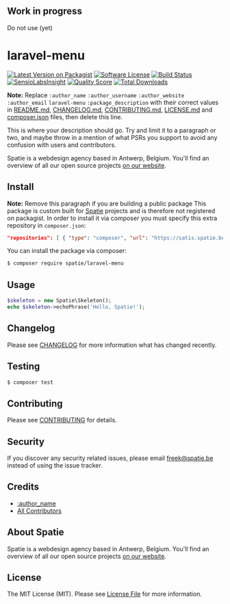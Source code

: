 ## Work in progress

Do not use (yet)

# laravel-menu

[![Latest Version on Packagist](https://img.shields.io/packagist/v/spatie/laravel-menu.svg?style=flat-square)](https://packagist.org/packages/spatie/laravel-menu)
[![Software License](https://img.shields.io/badge/license-MIT-brightgreen.svg?style=flat-square)](LICENSE.md)
[![Build Status](https://img.shields.io/travis/spatie/laravel-menu/master.svg?style=flat-square)](https://travis-ci.org/spatie/laravel-menu)
[![SensioLabsInsight](https://img.shields.io/sensiolabs/i/xxxxxxxxx.svg?style=flat-square)](https://insight.sensiolabs.com/projects/xxxxxxxxx)
[![Quality Score](https://img.shields.io/scrutinizer/g/spatie/laravel-menu.svg?style=flat-square)](https://scrutinizer-ci.com/g/spatie/laravel-menu)
[![Total Downloads](https://img.shields.io/packagist/dt/spatie/laravel-menu.svg?style=flat-square)](https://packagist.org/packages/spatie/laravel-menu)

**Note:** Replace ```:author_name``` ```:author_username``` ```:author_website``` ```:author_email``` ```laravel-menu``` ```:package_description``` with their correct values in [README.md](README.md), [CHANGELOG.md](CHANGELOG.md), [CONTRIBUTING.md](CONTRIBUTING.md), [LICENSE.md](LICENSE.md) and [composer.json](composer.json) files, then delete this line.

This is where your description should go. Try and limit it to a paragraph or two, and maybe throw in a mention of what
PSRs you support to avoid any confusion with users and contributors.

Spatie is a webdesign agency based in Antwerp, Belgium. You'll find an overview of all our open source projects [on our website](https://spatie.be/opensource).

## Install

**Note:** Remove this paragraph if you are building a public package
This package is custom built for [Spatie](https://spatie.be) projects and is therefore not registered on packagist. 
In order to install it via composer you must specify this extra repository in `composer.json`:

```json
"repositories": [ { "type": "composer", "url": "https://satis.spatie.be/" } ]
```

You can install the package via composer:
``` bash
$ composer require spatie/laravel-menu
```

## Usage

``` php
$skeleton = new Spatie\Skeleton();
echo $skeleton->echoPhrase('Hello, Spatie!');
```

## Changelog

Please see [CHANGELOG](CHANGELOG.md) for more information what has changed recently.

## Testing

``` bash
$ composer test
```

## Contributing

Please see [CONTRIBUTING](.github/CONTRIBUTING.md) for details.

## Security

If you discover any security related issues, please email freek@spatie.be instead of using the issue tracker.

## Credits

- [:author_name](https://github.com/:author_username)
- [All Contributors](../../contributors)

## About Spatie
Spatie is a webdesign agency based in Antwerp, Belgium. You'll find an overview of all our open source projects [on our website](https://spatie.be/opensource).

## License

The MIT License (MIT). Please see [License File](LICENSE.md) for more information.
